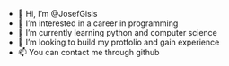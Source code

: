 - 👋 Hi, I’m @JosefGisis
- 👀 I’m interested in a career in programming
- 🌱 I’m currently learning python and computer science 
- 💞️ I’m looking to build my protfolio and gain experience
- 📫 You can contact me through github

<!---
JosefGisis/JosefGisis is a ✨ special ✨ repository because its `README.md` (this file) appears on your GitHub profile.
You can click the Preview link to take a look at your changes.
--->
